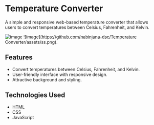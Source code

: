 # Temperature Converter

A simple and responsive web-based temperature converter that allows users to convert temperatures between Celsius, Fahrenheit, and Kelvin.

![image](https://github.com/Professor0799/Temperature-Converter/assets/142179447/11c7aee8-41ba-4bd7-b794-a487d0689cd4)
![image](https://github.com/nabinjana-dsc/Temperature Converter/assets/ss.png).


## Features

- Convert temperatures between Celsius, Fahrenheit, and Kelvin.
- User-friendly interface with responsive design.
- Attractive background and styling.

## Technologies Used

- HTML
- CSS
- JavaScript


